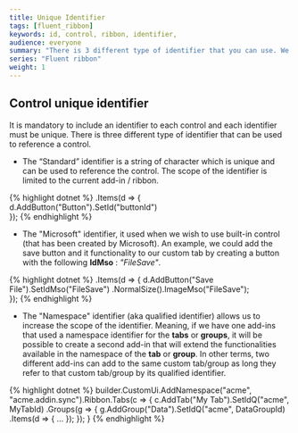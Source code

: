 ```yaml
---
title: Unique Identifier
tags: [fluent_ribbon]
keywords: id, control, ribbon, identifier, 
audience: everyone
summary: "There is 3 different type of identifier that you can use. We will present them here." 
series: "Fluent ribbon"
weight: 1
---
```


## Control unique identifier

It is mandatory to include an identifier to each control and each identifier must be unique. There is three different type of identifier that can be used to reference a control.

* The “Standard” identifier is a string of character which is unique and can be used to reference the control. The scope of the identifier is limited to the current add-in / ribbon.

{% highlight dotnet %}
	.Items(d =>
	{
	    d.AddButton("Button").SetId("buttonId")	       
	});
{% endhighlight %}

* The "Microsoft" identifier, it used when we wish to use built-in control (that has been created by Microsoft). An example, we could add the save button and it functionality to our custom tab by creating a button with the following **IdMso** : *"FileSave"*.

{% highlight dotnet %}
	.Items(d =>
	{
	    d.AddButton("Save File").SetIdMso("FileSave")
	     .NormalSize().ImageMso("FileSave");	       
	});
{% endhighlight %}

* The "Namespace" identifier (aka qualified identifier) allows us to increase the scope of the identifier. Meaning, if we have one add-ins that used a namespace identifier for the **tabs** or **groups**, it will be possible to create a second add-in that will extend the functionalities available in the namespace of the **tab** or **group**. In other terms, two different add-ins can add to the same custom tab/group as long they refer to that custom tab/group by its qualified identifier.

{% highlight dotnet %}
builder.CustomUi.AddNamespace("acme", "acme.addin.sync").Ribbon.Tabs(c =>
{
    c.AddTab("My Tab").SetIdQ("acme", MyTabId)
        .Groups(g =>
        {
            g.AddGroup("Data").SetIdQ("acme", DataGroupId)
                .Items(d => { ... });
        });
 }
{% endhighlight %}